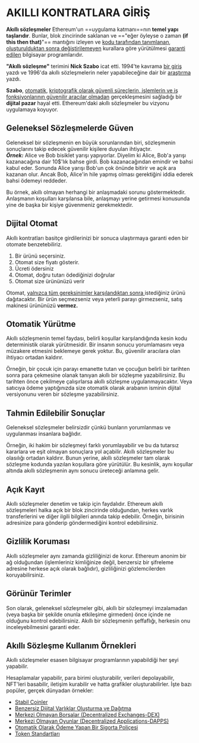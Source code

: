 # AKILLI KONTRATLARA GİRİŞ
**Akıllı sözleşmeler** Ethereum'un ==uygulama katmanı==nın __temel yapı taşlarıdır__. Bunlar, blok zincirinde saklanan ve =="eğer öyleyse o zaman **(if this then that)**"== mantığını izleyen ve <u>kodu tarafından tanımlanan</u>, <u>oluşturulduktan sonra değiştirilemeyen</u> kurallara göre yürütülmesi <u>garanti edilen</u> bilgisayar programlarıdır.

**"Akıllı sözleşme"** terimini **Nick Szabo** icat etti. 1994'te kavrama  [bir giriş](https://www.fon.hum.uva.nl/rob/Courses/InformationInSpeech/CDROM/Literature/LOTwinterschool2006/szabo.best.vwh.net/smart.contracts.html) yazdı ve 1996'da akıllı sözleşmelerin neler yapabileceğine dair bir [araştırma](https://www.fon.hum.uva.nl/rob/Courses/InformationInSpeech/CDROM/Literature/LOTwinterschool2006/szabo.best.vwh.net/smart_contracts_2.html) yazdı.

**Szabo**, <u>otomatik</u>, <u>kriptografik olarak güvenli süreçlerin, işlemlerin ve iş fonksiyonlarının güvenilir aracılar olmadan</u> gerçekleşmesini sağladığı bir **dijital pazar** hayal etti. Ethereum'daki akıllı sözleşmeler bu vizyonu uygulamaya koyuyor.

## Geleneksel Sözleşmelerde Güven
Geleneksel bir sözleşmenin en büyük sorunlarından biri, sözleşmenin sonuçlarını takip edecek güvenilir kişilere duyulan ihtiyaçtır.
<br>
***Örnek:***
Alice ve Bob bisiklet yarışı yapıyorlar. Diyelim ki Alice, Bob'a yarışı kazanacağına dair 10$'lık bahse girdi. Bob kazanacağından emindir ve bahsi kabul eder. Sonunda Alice yarışı Bob'un çok önünde bitirir ve açık ara kazanan olur. Ancak Bob, Alice'in hile yapmış olması gerektiğini iddia ederek bahsi ödemeyi reddeder.

Bu örnek, akıllı olmayan herhangi bir anlaşmadaki sorunu göstermektedir. Anlaşmanın koşulları karşılansa bile, anlaşmayı yerine getirmesi konusunda yine de başka bir kişiye güvenmeniz gerekmektedir.

## Dijital Otomat
Akıllı kontratları basitçe girdilerinizi bir sonuca ulaştırmaya garanti eden bir otomate benzetebiliriz.

<ol>
<li>Bir ürünü seçersiniz.</li>
<li>Otomat size fiyatı gösterir.</li>
<li>Ücreti ödersiniz</li>
<li>Otomat, doğru tutarı ödediğinizi doğrular</li>
<li>Otomat size ürününüzü verir</li>
</ol>
Otomat, <u>yalnızca tüm gereksinimler karşılandıktan sonra
</u> istediğiniz ürünü dağıtacaktır. Bir ürün seçmezseniz veya yeterli parayı girmezseniz, satış makinesi ürününüzü <strong>vermez.</strong>

## Otomatik Yürütme
Akıllı sözleşmenin temel faydası, belirli koşullar karşılandığında kesin kodu deterministik olarak yürütmesidir. Bir insanın sonucu yorumlamasını veya müzakere etmesini beklemeye gerek yoktur. Bu, güvenilir aracılara olan ihtiyacı ortadan kaldırır.

Örneğin, bir çocuk için parayı emanette tutan ve çocuğun belirli bir tarihten sonra para çekmesine olanak tanıyan akıllı bir sözleşme yazabilirsiniz. Bu tarihten önce çekilmeye çalışırlarsa akıllı sözleşme uygulanmayacaktır. Veya satıcıya ödeme yaptığınızda size otomatik olarak arabanın isminin dijital versiyonunu veren bir sözleşme yazabilirsiniz.

## Tahmin Edilebilir Sonuçlar

Geleneksel sözleşmeler belirsizdir çünkü bunların yorumlanması ve uygulanması insanlara bağlıdır. 

Örneğin, iki hakim bir sözleşmeyi farklı yorumlayabilir ve bu da tutarsız kararlara ve eşit olmayan sonuçlara yol açabilir. Akıllı sözleşmeler bu olasılığı ortadan kaldırır. Bunun yerine, akıllı sözleşmeler tam olarak sözleşme kodunda yazılan koşullara göre yürütülür. Bu kesinlik, aynı koşullar altında akıllı sözleşmenin aynı sonucu üreteceği anlamına gelir.

## Açık Kayıt
Akıllı sözleşmeler denetim ve takip için faydalıdır. Ethereum akıllı sözleşmeleri halka açık bir blok zincirinde olduğundan, herkes varlık transferlerini ve diğer ilgili bilgileri anında takip edebilir. Örneğin, birisinin adresinize para gönderip göndermediğini kontrol edebilirsiniz.

## Gizlilik Koruması
Akıllı sözleşmeler aynı zamanda gizliliğinizi de korur. Ethereum anonim bir ağ olduğundan (işlemleriniz kimliğinize değil, benzersiz bir şifreleme adresine herkese açık olarak bağlıdır), gizliliğinizi gözlemcilerden koruyabilirsiniz.

## Görünür Terimler
Son olarak, geleneksel sözleşmeler gibi, akıllı bir sözleşmeyi imzalamadan (veya başka bir şekilde onunla etkileşime girmeden) önce içinde ne olduğunu kontrol edebilirsiniz. Akıllı bir sözleşmenin şeffaflığı, herkesin onu inceleyebilmesini garanti eder.

## Akıllı Sözleşme Kullanım Örnekleri
Akıllı sözleşmeler esasen bilgisayar programlarının yapabildiği her şeyi yapabilir.

Hesaplamalar yapabilir, para birimi oluşturabilir, verileri depolayabilir, NFT'leri basabilir, iletişim kurabilir ve hatta grafikler oluşturabilirler. İşte bazı popüler, gerçek dünyadan örnekler:

<ul>
<li><a href="https://ethereum.org/en/stablecoins/">Stabil Coinler</a></li>
<li><a href="https://ethereum.org/en/nft/">Benzersiz Dijital Varlıklar Oluşturma ve Dağıtma</a></li>
<li><a href="https://ethereum.org/en/get-eth/#dex">Merkezi Olmayan Borsalar (Decentralized Exchanges-DEX)</a></li>
<li><a href="https://ethereum.org/en/dapps/?category=gaming">Merkezi Olmayan Oyunlar (Decentralized Applications-DAPPS)</a></li>
<li><a href="https://etherisc.com/">Otomatik Olarak Ödeme Yapan Bir Sigorta Poliçesi</a></li>
<li><a href="https://ethereum.org/en/developers/docs/standards/tokens/">Token Standartları</a></li>
</ul>

